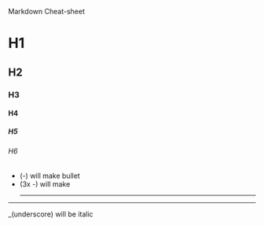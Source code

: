 Markdown Cheat-sheet
# H1
## H2
### H3
#### H4
##### H5
###### H6

- (-) will make bullet
- (3x -) will make <hr>
 
---

_(underscore) will be italic
